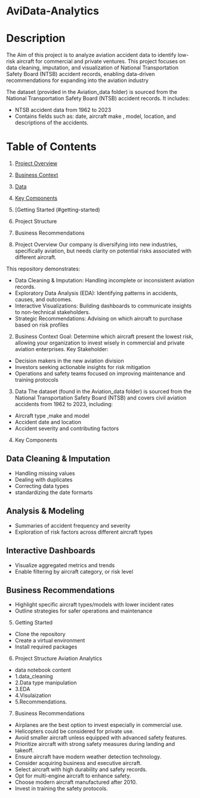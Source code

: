 # AviData-Analytics
# Description 
The Aim of this project is to analyze aviation accident data to identify low-risk aircraft for commercial and private ventures. This project focuses on data cleaning, imputation, and visualization of National Transportation Safety Board (NTSB) accident records, enabling data-driven recommendations for expanding into the aviation industry

The dataset (provided in the Aviation_data folder) is sourced from the National Transportation Safety Board (NTSB) accident records.
It includes:
- NTSB accident data from 1962 to 2023
- Contains fields such as: date, aircraft make , model, location, and descriptions of the accidents.

# Table of Contents
1. [Project Overview](#project-overview)
2. [Business Context](#business-context)
3. [Data](#data)
4. [Key Components](#key-components)
5. [Getting Started (#getting-started)
6. Project Structure
7. Business Recommendations

1. Project Overview
Our  company is diversifying into new industries, specifically aviation, but needs clarity on potential risks associated with different aircraft.

This repository demonstrates:
- Data Cleaning & Imputation: Handling incomplete or inconsistent aviation records.
- Exploratory Data Analysis (EDA): Identifying patterns in accidents, causes, and outcomes.
- Interactive Visualizations: Building dashboards to communicate insights to non-technical stakeholders.
- Strategic Recommendations: Advising on which aircraft to purchase based on risk profiles

2. Business Context
Goal: Determine which aircraft present the lowest risk, allowing your organization to invest wisely in commercial and private aviation enterprises.
Key Stakeholder:
- Decision makers in the new aviation division
- Investors seeking actionable insights for risk mitigation
- Operations and safety teams focused on improving maintenance and training protocols

3. Data 
The dataset (found in the Aviation_data folder) is sourced from the National Transportation Safety Board (NTSB) and covers civil aviation accidents from 1962 to 2023, including:
- Aircraft type ,make and model
- Accident date and location
- Accident severity and contributing factors

4. Key Components
## Data Cleaning & Imputation
- Handling missing values
- Dealing with duplicates
- Correcting data types
- standardizing the date formarts
## Analysis & Modeling
- Summaries of accident frequency and severity
- Exploration of risk factors across different aircraft types
## Interactive Dashboards
- Visualize aggregated metrics and trends
- Enable filtering by aircraft category, or risk level
## Business Recommendations
- Highlight specific aircraft types/models with lower incident rates
- Outline strategies for safer operations and maintenance

5. Getting Started
- Clone the repository
- Create a virtual environment
- Install required packages

6. Project Structure
   Aviation Analytics
- data
  notebook content
- 1.data_cleaning
- 2.Data type manipulation  
- 3.EDA
- 4.Visulaization
- 5.Recommendations.

7. Business Recommendations
- Airplanes are the best option to invest especially in commercial use.
- Helicopters could be considered for private use.
- Avoid smaller aircraft unless equipped with advanced safety features.
- Prioritize aircraft with strong safety measures during landing and takeoff.
- Ensure aircraft have modern weather detection technology.
- Consider acquiring business and executive aircraft.
- Select aircraft with high durability and safety records.
- Opt for multi-engine aircraft to enhance safety.
- Choose modern aircraft manufactured after 2010.
- Invest in training the safety protocols.